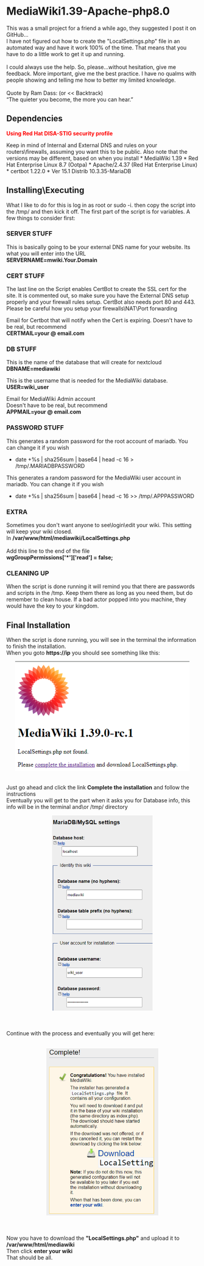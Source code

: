 # MediaWiki1.39-Apache-php8.0

This was a small project for a friend a while ago, they suggested I post it on GitHub...
<br />
I have not figured out how to create the "LocalSettings.php" file in an automated way and have it work 100% of the time. That means that you have to do a little work to get it up and running. 
<br />
<br />
I could always use the help. So, please…without hesitation, give me feedback.  More important, give me the best practice. I have no qualms with people showing and telling me how to better my limited knowledge.
<br />
<br />
Quote by Ram Dass: (or << Backtrack)<br /> 
“The quieter you become, the more you can hear.”

## Dependencies
<p style="color:red;"><b>Using Red Hat DISA-STIG security profile</b></p>
Keep in mind of Internal and External DNS and rules on your routers\firewalls, assuming you want this to be public.
Also note that the versions may be different, based on when you install
* MediaWiki 1.39
* Red Hat Enterprise Linux 8.7 (Ootpa)
* Apache/2.4.37 (Red Hat Enterprise Linux)
* certbot 1.22.0
* Ver 15.1 Distrib 10.3.35-MariaDB

## Installing\Executing 

What I like to do for this is log in as root or sudo -i.  then copy the script into the /tmp/ and then kick it off.
The first part of the script is for variables. 
A few things to consider first:

### SERVER STUFF
This is basically going to be your external DNS name for your website.  Its what you will enter into the URL
</br>
<b>SERVERNAME=mwiki.Your.Domain</b>

### CERT STUFF
The last line on the Script enables CertBot to create the SSL cert for the site. It is commented out, so make sure you have the External DNS setup properly and your firewall rules setup.  CertBot also needs port 80 and 443.  Please be careful how you setup your firewalls\NAT\Port forwarding

Email for Certbot that will notify when the Cert is expiring. Doesn't have to be real, but recommend
</br>
<b>CERTMAIL=your @ email.com</b>
 
### DB STUFF
This is the name of the database that will create for nextcloud
</br>
<b>DBNAME=mediawiki</b>

This is the username that is needed for the MediaWiki database.
</br>
<b>USER=wiki_user</b>

Email for MediaWiki Admin account</br>
Doesn't have to be real, but recommend
</br>
<b>APPMAIL=your @ email.com</b>

### PASSWORD STUFF
This generates a random password for the root account of mariadb. You can change it if you wish
* date +%s | sha256sum | base64 | head -c 16 > /tmp/.MARIADBPASSWORD

This generates a random password for the MediaWiki user account in mariadb. You can change it if you wish
* date +%s | sha256sum | base64 | head -c 16 >> /tmp/.APPPASSWORD

### EXTRA
Sometimes you don't want anyone to see\login\edit your wiki.  This setting will keep your wiki closed.
</br>
In <b>/var/www/html/mediawiki/LocalSettings.php</b>
</br>
</br>
Add this line to the end of the file
</br>
<b>wgGroupPermissions['*']['read'] = false;</b>
</br>

### CLEANING UP
When the script is done running it will remind you that there are passwords and scripts in the /tmp. Keep them there as long as you need them, but do remember to clean house.  If a bad actor popped into you machine, they would have the key to your kingdom.

## Final Installation
When the script is done running, you will see in the terminal the information to finish the installation.</br>
When you goto <b>https://ip</b> you should see something like this:</br>
<p align="center">
  <img src="images/Mediawiki(step-01).png" >
</p>

</br>
Just go ahead and click the link <b>Complete the installation</b> and follow the instructions
</br>
Eventually you will get to the part when it asks you for Database info, this info will be in the terminal and\or /tmp/ directory
</br>
<p align="center">
  <img src="images/Mediawiki(step-03a).png" width="264" >
</p>
</br>
</br>
Continue with the process and eventually you will get here:
</br>
</br>
<p align="center">
  <img src="images/Mediawiki(step-08a).png" width="294" >
</p>
</br>
</br>
Now you have to download the <b>"LocalSettings.php"</b> and upload it to <b>/var/www/html/mediawiki</b>
</br>
Then click <b>enter your wiki</b>
</br>
That should be all.
